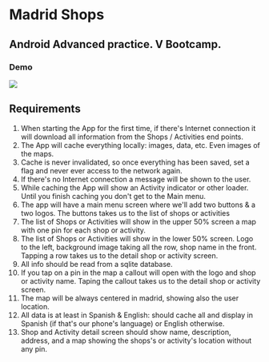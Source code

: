 # Madrid Shops

## Android Advanced practice. V Bootcamp.

### Demo 
<img src= "https://github.com/gomez-fabio/practicaAndroidAvanzado/blob/master/app/src/main/demo.gif?raw=true"> 

## Requirements

1. When starting the App for the first time, if there's Internet connection it will download all information from the Shops / Activities end points.
2. The App will cache everything locally: images, data, etc. Even images of the maps.
3. Cache is never invalidated, so once everything has been saved, set a flag and never ever access to the network again.
4. If there's no Internet connection a message will be shown to the user.
5. While caching the App will show an Activity indicator or other loader. Until you finish caching you don't get to the Main menu.
6. The app will have a main menu screen where we'll add two buttons & a two logos. The buttons takes us to the list of shops or activities
7. The list of Shops or Activities will show in the upper 50% screen a map with one pin for each shop or activity.
8. The list of Shops or Activities will show in the lower 50% screen. Logo to the left, background image taking all the row, shop name in the front. Tapping a row takes us to the detail shop or activity screen.
9. All info should be read from a sqlite database.
10. If you tap on a pin in the map a callout will open with the logo and shop or activity name. Taping the callout takes us to the detail shop or activity screen.
11. The map will be always centered in madrid, showing also the user location.
12. All data is at least in Spanish & English: should cache all and display in Spanish (if that's our phone's language) or English otherwise.
13. Shop and Activity detail screen should show name, description, address, and a map showing the shops's or activity's location without any pin.
